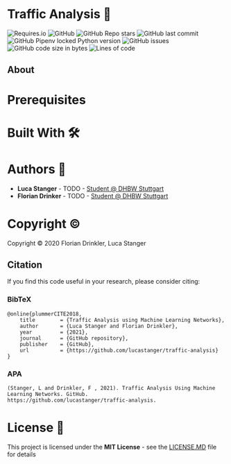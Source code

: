 # Traffic Analysis :car:

![Requires.io](https://img.shields.io/requires/github/lucastanger/traffic-analysis)
![GitHub](https://img.shields.io/github/license/lucastanger/traffic-analysis)
![GitHub Repo stars](https://img.shields.io/github/stars/lucastanger/traffic-analysis)
![GitHub last commit](https://img.shields.io/github/last-commit/lucastanger/traffic-analysis)
![GitHub Pipenv locked Python version](https://img.shields.io/github/pipenv/locked/python-version/lucastanger/traffic-analysis)
![GitHub issues](https://img.shields.io/github/issues/lucastanger/traffic-analysis)
![GitHub code size in bytes](https://img.shields.io/github/languages/code-size/lucastanger/traffic-analysis)
![Lines of code](https://img.shields.io/tokei/lines/github/lucastanger/traffic-analysis)

## About

# Prerequisites

# Built With :hammer_and_wrench:

# Authors :busts_in_silhouette:

-   **Luca Stanger** - TODO - [Student @ DHBW Stuttgart](https://www.dhbw-stuttgart.de/home/)
-   **Florian Drinker** - TODO - [Student @ DHBW Stuttgart](https://www.dhbw-stuttgart.de/home/)

# Copyright :copyright:

Copyright :copyright: 2020 Florian Drinkler, Luca Stanger

## Citation
If you find this code useful in your research, please consider citing:
### BibTeX
    @online{plummerCITE2018,
        title        = {Traffic Analysis using Machine Learning Networks},
        author       = {Luca Stanger and Florian Drinkler},
        year         = {2021},
        journal      = {GitHub repository},
        publisher    = {GitHub},
        url          = {https://github.com/lucastanger/traffic-analysis}
    }
### APA

    (Stanger, L and Drinkler, F , 2021). Traffic Analysis Using Machine Learning Networks. GitHub.
    https://github.com/lucastanger/traffic-analysis.

# License :page_facing_up:

This project is licensed under the **MIT License** - see the [LICENSE.MD](https://github.com/lucastanger/traffic-analysis/blob/main/LICENSE) file for details
